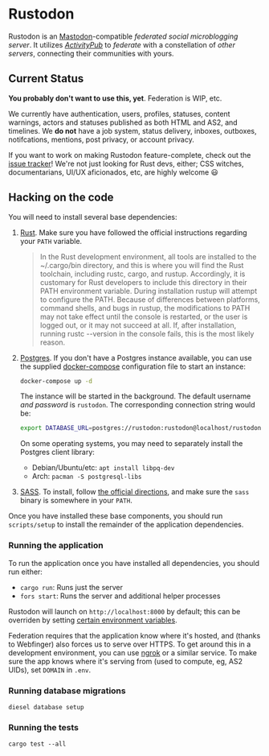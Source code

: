 # Rustodon

Rustodon is an [Mastodon](https://joinmastodon.org)-compatible _federated social microblogging server_. It utilizes [_ActivityPub_](http://activitypub.rocks) to _federate_ with a constellation of _other servers_, connecting their communities with yours.

## Current Status

**You probably don't want to use this, yet**. Federation is WIP, etc.

We currently have authentication, users, profiles, statuses, content warnings, actors and statuses published as both HTML and AS2, and timelines.
We **do not** have a job system, status delivery, inboxes, outboxes, notifcations, mentions, post privacy, or account privacy.

If you want to work on making Rustodon feature-complete, check out the [issue tracker](https://github.com/rustodon/rustodon/issues)! We're not just looking for Rust devs, either; CSS witches, documentarians, UI/UX aficionados, etc, are highly welcome :smiley:

## Hacking on the code

You will need to install several base dependencies:

1. [Rust](https://www.rust-lang.org/en-US/install.html). Make sure you have followed the official instructions regarding your `PATH` variable.
   > In the Rust development environment, all tools are installed to the ~/.cargo/bin directory, and this is where you will find the Rust toolchain, including rustc, cargo, and rustup.
   > Accordingly, it is customary for Rust developers to include this directory in their PATH environment variable. During installation rustup will attempt to configure the PATH. Because of differences between platforms, command shells, and bugs in rustup, the modifications to PATH may not take effect until the console is restarted, or the user is logged out, or it may not succeed at all.
   > If, after installation, running rustc --version in the console fails, this is the most likely reason.
1. [Postgres](https://www.postgresql.org/download/). If you don't have a Postgres instance available, you can use the supplied [docker-compose](https://github.com/docker/compose/) configuration file to start an instance:

   ```bash
   docker-compose up -d
   ```

   The instance will be started in the background. The default username _and password_ is `rustodon`. The corresponding connection string would be:

   ```bash
   export DATABASE_URL=postgres://rustodon:rustodon@localhost/rustodon
   ```

   On some operating systems, you may need to separately install the Postgres client library:
   * Debian/Ubuntu/etc: `apt install libpq-dev`
   * Arch: `pacman -S postgresql-libs`

1. [SASS](https://sass-lang.com/). To install, follow [the official directions](https://sass-lang.com/install), and make sure the `sass` binary is somewhere in your `PATH`.

Once you have installed these base components, you should run `scripts/setup` to install the remainder of the application dependencies.

### Running the application

To run the application once you have installed all dependencies, you should run either:

* `cargo run`: Runs just the server
* `fors start`: Runs the server and additional helper processes

Rustodon will launch on `http://localhost:8000` by default; this can be overriden by setting [certain environment variables](https://rocket.rs/guide/configuration/#environment-variables).

Federation requires that the application know where it's hosted, and (thanks to Webfinger) also forces us to serve over HTTPS. To get around this in a development environment, you can use [ngrok](https://ngrok.com/) or a similar service. To make sure the app knows where it's serving from (used to compute, eg, AS2 UIDs), set `DOMAIN` in `.env`.

### Running database migrations

`diesel database setup`

### Running the tests

`cargo test --all`
